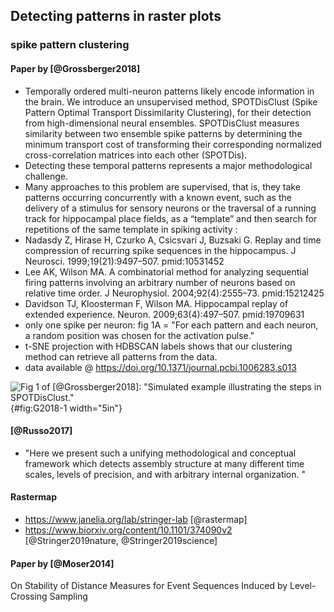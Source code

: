 

## Detecting patterns in raster plots


### spike pattern clustering

#### Paper by [@Grossberger2018]

* Temporally ordered multi-neuron patterns likely encode information in the brain. We introduce an unsupervised method, SPOTDisClust (Spike Pattern Optimal Transport Dissimilarity Clustering), for their detection from high-dimensional neural ensembles. SPOTDisClust measures similarity between two ensemble spike patterns by determining the minimum transport cost of transforming their corresponding normalized cross-correlation matrices into each other (SPOTDis).
* Detecting these temporal patterns represents a major methodological challenge.
* Many approaches to this problem are supervised, that is, they take patterns occurring concurrently with a known event, such as the delivery of a stimulus for sensory neurons or the traversal of a running track for hippocampal place fields, as a “template” and then search for repetitions of the same template in spiking activity :
 * Nadasdy Z, Hirase H, Czurko A, Csicsvari J, Buzsaki G. Replay and time compression of recurring spike sequences in the hippocampus. J Neurosci. 1999;19(21):9497–507. pmid:10531452
 * Lee AK, Wilson MA. A combinatorial method for analyzing sequential firing patterns involving an arbitrary number of neurons based on relative time order. J Neurophysiol. 2004;92(4):2555–73. pmid:15212425
 * Davidson TJ, Kloosterman F, Wilson MA. Hippocampal replay of extended experience. Neuron. 2009;63(4):497–507. pmid:19709631
* only one spike per neuron: fig 1A = "For each pattern and each neuron, a random position was chosen for the activation pulse."
 * t-SNE projection with HDBSCAN labels shows that our clustering method can retrieve all patterns from the data.
* data available @ https://doi.org/10.1371/journal.pcbi.1006283.s013


![Fig 1 of [@Grossberger2018]: "Simulated example illustrating the steps in SPOTDisClust."](https://journals.plos.org/ploscompbiol/article/figure/image?size=large&id=10.1371/journal.pcbi.1006283.g001){#fig:G2018-1 width="5in"}


#### [@Russo2017]

* "Here we present such a unifying methodological and conceptual framework which detects assembly structure at many different time scales, levels of precision, and with arbitrary internal organization. "

#### Rastermap

* https://www.janelia.org/lab/stringer-lab [@rastermap]
* https://www.biorxiv.org/content/10.1101/374090v2 [@Stringer2019nature, @Stringer2019science]




#### Paper by [@Moser2014]

On Stability of Distance Measures for Event Sequences Induced by Level-Crossing Sampling
